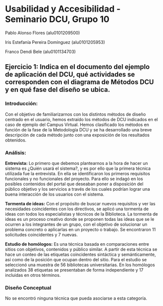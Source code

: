 # Usabilidad y Accesibilidad - Seminario DCU, Grupo 10

Pablo Alonso Flores (alu0101209500)

Iris Estefanía Pereira Domínguez (alu0101205953)

Franco Dendi Bele (alu0101134703)

## Ejercicio 1: Indica en el documento del ejemplo de aplicación del DCU, qué actividades se corresponden con el diagrama de Métodos DCU y en qué fase del diseño se ubica.

### Introducción:

Con el objetivo de familiarizarnos con los distintos métodos de diseño centrado en el usuario, hemos extraído los métodos de DCU indicados en el caso de ejemplo del Campus Virtual. Hemos clasificado los métodos en función de la fase de la Metodología DCU y se ha desarrollado una breve descripción de cada método junto con una exposición de los resultados obtenidos. 

### Análisis:

**Entrevista:** Lo primero que debemos plantearnos a la hora de hacer un sistema es ¿Quién usará el sistema?, y es por ello que la primera técnica utilizada fue la entrevista. En ella se identificaron los primeros requisitos funcionales y no funcionales del proyecto. Para ello se indagó en los posibles contenidos del portal que deseaban poner a disposición del público objetivo y los servicios a través de los cuales podrían lograr una buena interacción de los usuarios con el sistema.

**Tormenta de ideas:** Con el propósito de buscar nuevos requisitos y ver las necesidades coincidentes con los directivos, se aplicó una tormenta de ideas con todos los especialistas y técnicos de la Biblioteca. La tormenta de ideas es un proceso creativo donde se proponen todas las ideas que se le ocurren a los integrantes de un grupo, con el objetivo de solucionar un problema concreto o aplicarlas en un proyecto o trabajo. Se encontraron 11 solicitudes coincidentes y 7 nuevas.

**Estudio de homólogos:** Es una técnica basada en comparaciones entre sitios con objetivos, contenidos y público similar. A partir de esta técnica se hace un conteo de las etiquetas coincidentes sintáctica y semánticamente, así como de la posición que ocupan dentro del sitio. Para el estudio se seleccionó una muestra de 56 bibliotecas universitarias. En los homólogos analizados 38 etiquetas se presentaban de forma independiente y 17 incluidas en otros términos.

### Diseño Conceptual

No se encontró ninguna técnica que pueda asociarse a esta categoría.
